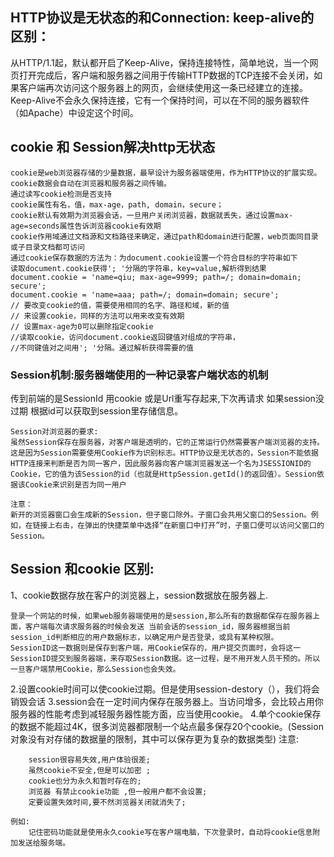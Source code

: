 ## HTTP协议是无状态的和Connection: keep-alive的区别：
从HTTP/1.1起，默认都开启了Keep-Alive，保持连接特性，简单地说，当一个网页打开完成后，客户端和服务器之间用于传输HTTP数据的TCP连接不会关闭，如果客户端再次访问这个服务器上的网页，会继续使用这一条已经建立的连接。
Keep-Alive不会永久保持连接，它有一个保持时间，可以在不同的服务器软件（如Apache）中设定这个时间。

## cookie 和 Session解决http无状态
```
cookie是web浏览器存储的少量数据，最早设计为服务器端使用，作为HTTP协议的扩展实现。cookie数据会自动在浏览器和服务器之间传输。
通过读写cookie检测是否支持
cookie属性有名，值，max-age，path, domain，secure；
cookie默认有效期为浏览器会话，一旦用户关闭浏览器，数据就丢失，通过设置max-age=seconds属性告诉浏览器cookie有效期
cookie作用域通过文档源和文档路径来确定，通过path和domain进行配置，web页面同目录或子目录文档都可访问
通过cookie保存数据的方法为：为document.cookie设置一个符合目标的字符串如下
读取document.cookie获得'; '分隔的字符串，key=value,解析得到结果
document.cookie = 'name=qiu; max-age=9999; path=/; domain=domain; secure';
document.cookie = 'name=aaa; path=/; domain=domain; secure';
// 要改变cookie的值，需要使用相同的名字、路径和域，新的值
// 来设置cookie，同样的方法可以用来改变有效期
// 设置max-age为0可以删除指定cookie
//读取cookie，访问document.cookie返回键值对组成的字符串，
//不同键值对之间用'; '分隔。通过解析获得需要的值
```

###  Session机制:服务器端使用的一种记录客户端状态的机制
传到前端的是SessionId 用cookie 或是Url重写存起来,下次再请求 如果session没过期 根据id可以获取到session里存储信息。
```
Session对浏览器的要求:
虽然Session保存在服务器，对客户端是透明的，它的正常运行仍然需要客户端浏览器的支持。这是因为Session需要使用Cookie作为识别标志。HTTP协议是无状态的，Session不能依据HTTP连接来判断是否为同一客户，因此服务器向客户端浏览器发送一个名为JSESSIONID的Cookie，它的值为该Session的id（也就是HttpSession.getId()的返回值）。Session依据该Cookie来识别是否为同一用户

注意：
新开的浏览器窗口会生成新的Session，但子窗口除外。子窗口会共用父窗口的Session。例如，在链接上右击，在弹出的快捷菜单中选择“在新窗口中打开”时，子窗口便可以访问父窗口的Session。
```
## Session 和cookie 区别:
1、cookie数据存放在客户的浏览器上，session数据放在服务器上.
```
登录一个网站的时候，如果web服务器端使用的是session,那么所有的数据都保存在服务器上面，客户端每次请求服务器的时候会发送 当前会话的session_id，服务器根据当前session_id判断相应的用户数据标志，以确定用户是否登录，或具有某种权限。
SessionID这一数据则是保存到客户端，用Cookie保存的，用户提交页面时，会将这一 SessionID提交到服务器端，来存取Session数据。这一过程，是不用开发人员干预的。所以一旦客户端禁用Cookie，那么Session也会失效。
```
2.设置cookie时间可以使cookie过期。但是使用session-destory（），我们将会销毁会话
3.session会在一定时间内保存在服务器上。当访问增多，会比较占用你服务器的性能考虑到减轻服务器性能方面，应当使用cookie。
4.单个cookie保存的数据不能超过4K，很多浏览器都限制一个站点最多保存20个cookie。(Session对象没有对存储的数据量的限制，其中可以保存更为复杂的数据类型)
注意:
```
    session很容易失效,用户体验很差;
    虽然cookie不安全,但是可以加密 ;
    cookie也分为永久和暂时存在的;
    浏览器 有禁止cookie功能 ,但一般用户都不会设置;
    定要设置失效时间,要不然浏览器关闭就消失了;

例如:
    记住密码功能就是使用永久cookie写在客户端电脑，下次登录时，自动将cookie信息附加发送给服务端。
```